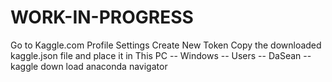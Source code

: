 # WORK-IN-PROGRESS
Go to Kaggle.com
Profile
Settings
Create New Token
Copy the downloaded kaggle.json file and place it in This PC -- Windows -- Users -- DaSean -- kaggle
down load anaconda navigator
